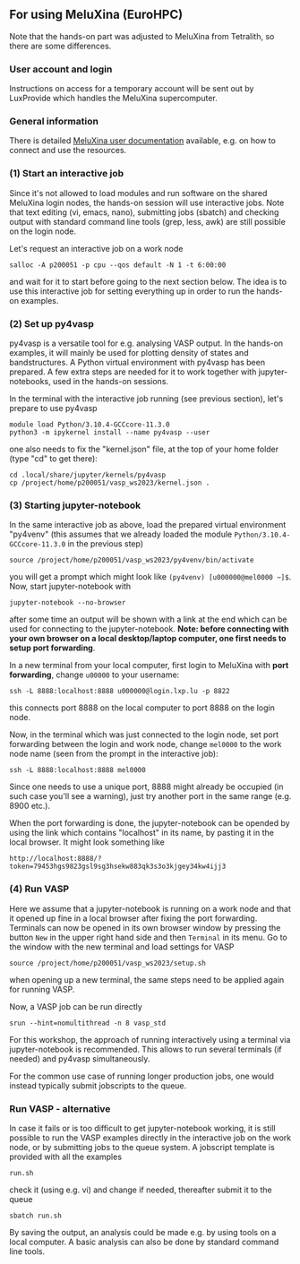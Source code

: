 ## For using MeluXina (EuroHPC)

Note that the hands-on part was adjusted to MeluXina from Tetralith, so there are some differences.

### User account and login

Instructions on access for a temporary account will be sent out by LuxProvide which handles the MeluXina supercomputer.

### General information
There is detailed [MeluXina user documentation](https://docs.lxp.lu/) available, e.g. on how to connect and use the resources.

### (1) Start an interactive job
Since it's not allowed to load modules and run software on the shared MeluXina login nodes, the hands-on session will use interactive jobs.
Note that text editing (vi, emacs, nano), submitting jobs (sbatch) and checking output with standard command line tools (grep, less, awk) are still possible on the login node.

Let's request an interactive job on a work node

    salloc -A p200051 -p cpu --qos default -N 1 -t 6:00:00

and wait for it to start before going to the next section below. The idea is to use this interactive job for setting everything up in order to run the hands-on examples.

### (2) Set up py4vasp 
py4vasp is a versatile tool for e.g. analysing VASP output. In the hands-on examples, it will mainly be used for plotting density of states and bandstructures.
A Python virtual environment with py4vasp has been prepared. A few extra steps are needed for it to work together with jupyter-notebooks, used in the hands-on sessions.

In the terminal with the interactive job running (see previous section), let's prepare to use py4vasp

    module load Python/3.10.4-GCCcore-11.3.0
    python3 -m ipykernel install --name py4vasp --user

one also needs to fix the "kernel.json" file, at the top of your home folder (type "cd" to get there):

    cd .local/share/jupyter/kernels/py4vasp
    cp /project/home/p200051/vasp_ws2023/kernel.json .

### (3) Starting jupyter-notebook
In the same interactive job as above, load the prepared virtual environment "py4venv" (this assumes that we already loaded the module `Python/3.10.4-GCCcore-11.3.0` in the previous step)

    source /project/home/p200051/vasp_ws2023/py4venv/bin/activate

you will get a prompt which might look like `(py4venv) [u000000@mel0000 ~]$`. Now, start jupyter-notebook with

    jupyter-notebook --no-browser

after some time an output will be shown with a link at the end which can be used for connecting to the jupyter-notebook. **Note: before connecting with your own browser on a local desktop/laptop computer, one first needs to setup port forwarding**.

In a new terminal from your local computer, first login to MeluXina with **port forwarding**, change `u00000` to your username:

    ssh -L 8888:localhost:8888 u000000@login.lxp.lu -p 8822

this connects port 8888 on the local computer to port 8888 on the login node.

Now, in the terminal which was just connected to the login node, set port forwarding between the login and work node, change `mel0000` to the work node name (seen from the prompt in the interactive job):

    ssh -L 8888:localhost:8888 mel0000

Since one needs to use a unique port, 8888 might already be occupied (in such case you'll see a warning), just try another port in the same range (e.g. 8900 etc.).

When the port forwarding is done, the jupyter-notebook can be opended by using the link which contains "localhost" in its name, by pasting it in the local browser. It might look something like

    http://localhost:8888/?token=79453hgs9823gsl9sg3hsekw883qk3s3o3kjgey34kw4ijj3

### (4) Run VASP 
Here we assume that a jupyter-notebook is running on a work node and that it opened up fine in a local browser after fixing the port forwarding.
Terminals can now be opened in its own browser window by pressing the button `New` in the upper right hand side and then `Terminal` in its menu.
Go to the window with the new terminal and load settings for VASP

    source /project/home/p200051/vasp_ws2023/setup.sh

when opening up a new terminal, the same steps need to be applied again for running VASP.

Now, a VASP job can be run directly

    srun --hint=nomultithread -n 8 vasp_std

For this workshop, the approach of running interactively using a terminal via jupyter-notebook is recommended.
This allows to run several terminals (if needed) and py4vasp simultaneously.

For the common use case of running longer production jobs, one would instead typically submit jobscripts to the queue. 

### Run VASP - alternative
In case it fails or is too difficult to get jupyter-notebook working, it is still possible to run the VASP examples directly in the interactive job on the work node, or by submitting jobs to the queue system. A jobscript template is provided with all the examples

    run.sh

check it (using e.g. vi) and change if needed, thereafter submit it to the queue

    sbatch run.sh

By saving the output, an analysis could be made e.g. by using tools on a local computer. A basic analysis can also be done by standard command line tools.

